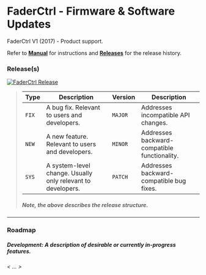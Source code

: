 # FaderCtrl - Firmware & Software Updates

FaderCtrl V1 (2017) - Product support. <p>
Refer to <strong>[Manual](MANUAL.md)</strong> for instructions and <strong>[Releases](https://github.com/coreyackland/faderctrl/releases)</strong> for the release history. 

### Release(s)
[![FaderCtrl Release](https://img.shields.io/github/v/release/coreyackland/faderctrl?label=Latest%20Release&color=grey&labelColor=red&logo=github&logoColor=white&style=for-the-badge)](https://github.com/coreyackland/faderctrl/releases/latest)

>| **Type** | **Description**                                             | **Version**    | **Description**                              |
>|----------|-------------------------------------------------------------|----------------|----------------------------------------------|
>| `FIX`    | A bug fix. Relevant to users and developers.                | `MAJOR`        | Addresses incompatible API changes.          |
>| `NEW`    | A new feature. Relevant to users and developers.            | `MINOR`        | Addresses backward-compatible functionality. |
>| `SYS`    | A system-level change. Usually only relevant to developers. | `PATCH`        | Addresses backward-compatible bug fixes.     |
>
> <em><h5>Note, the above describes the release structure. </h5></em>

---

### Roadmap

<em><h5>Development: A description of desirable or currently in-progress features. </h5></em>
<h6>< ... ></h6>

